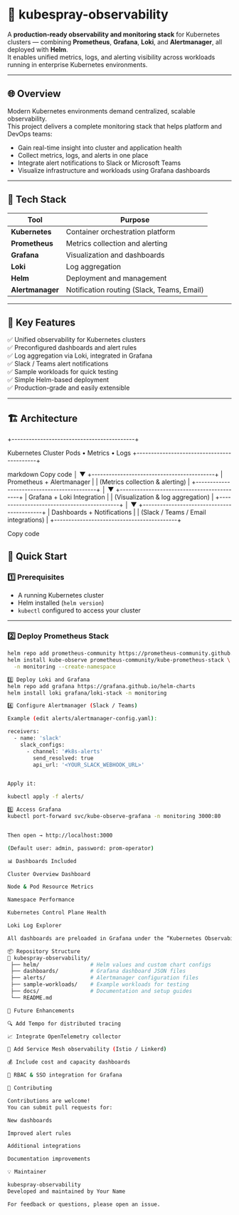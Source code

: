 # 🚀 kubespray-observability

A **production-ready observability and monitoring stack** for Kubernetes clusters — combining **Prometheus**, **Grafana**, **Loki**, and **Alertmanager**, all deployed with **Helm**.  
It enables unified metrics, logs, and alerting visibility across workloads running in enterprise Kubernetes environments.

---

## 🌐 Overview

Modern Kubernetes environments demand centralized, scalable observability.  
This project delivers a complete monitoring stack that helps platform and DevOps teams:

- Gain real-time insight into cluster and application health  
- Collect metrics, logs, and alerts in one place  
- Integrate alert notifications to Slack or Microsoft Teams  
- Visualize infrastructure and workloads using Grafana dashboards  

---

## 🧩 Tech Stack

| Tool | Purpose |
|------|----------|
| **Kubernetes** | Container orchestration platform |
| **Prometheus** | Metrics collection and alerting |
| **Grafana** | Visualization and dashboards |
| **Loki** | Log aggregation |
| **Helm** | Deployment and management |
| **Alertmanager** | Notification routing (Slack, Teams, Email) |

---

## 🎯 Key Features

✅ Unified observability for Kubernetes clusters  
✅ Preconfigured dashboards and alert rules  
✅ Log aggregation via Loki, integrated in Grafana  
✅ Slack / Teams alert notifications  
✅ Sample workloads for quick testing  
✅ Simple Helm-based deployment  
✅ Production-grade and easily extensible  

---
## 🏗️ Architecture

+-------------------------------------------+

Kubernetes Cluster
Pods • Metrics • Logs
+-------------------------------------------+

markdown
Copy code
                │
                ▼
+-------------------------------------------+
| Prometheus + Alertmanager |
| (Metrics collection & alerting) |
+-------------------------------------------+
│
▼
+-------------------------------------------+
| Grafana + Loki Integration |
| (Visualization & log aggregation) |
+-------------------------------------------+
│
▼
+-------------------------------------------+
| Dashboards + Notifications |
| (Slack / Teams / Email integrations) |
+-------------------------------------------+

Copy code


## 🚀 Quick Start

### 1️⃣ Prerequisites

- A running Kubernetes cluster  
- Helm installed (`helm version`)  
- `kubectl` configured to access your cluster  

---

### 2️⃣ Deploy Prometheus Stack

```bash
helm repo add prometheus-community https://prometheus-community.github.io/helm-charts
helm install kube-observe prometheus-community/kube-prometheus-stack \
  -n monitoring --create-namespace

3️⃣ Deploy Loki and Grafana
helm repo add grafana https://grafana.github.io/helm-charts
helm install loki grafana/loki-stack -n monitoring

4️⃣ Configure Alertmanager (Slack / Teams)

Example (edit alerts/alertmanager-config.yaml):

receivers:
  - name: 'slack'
    slack_configs:
      - channel: '#k8s-alerts'
        send_resolved: true
        api_url: '<YOUR_SLACK_WEBHOOK_URL>'


Apply it:

kubectl apply -f alerts/

5️⃣ Access Grafana
kubectl port-forward svc/kube-observe-grafana -n monitoring 3000:80


Then open → http://localhost:3000

(Default user: admin, password: prom-operator)

📊 Dashboards Included

Cluster Overview Dashboard

Node & Pod Resource Metrics

Namespace Performance

Kubernetes Control Plane Health

Loki Log Explorer

All dashboards are preloaded in Grafana under the “Kubernetes Observability” folder.

📦 Repository Structure
📁 kubespray-observability/
 ├── helm/                # Helm values and custom chart configs
 ├── dashboards/          # Grafana dashboard JSON files
 ├── alerts/              # Alertmanager configuration files
 ├── sample-workloads/    # Example workloads for testing
 ├── docs/                # Documentation and setup guides
 └── README.md

🧠 Future Enhancements

🔍 Add Tempo for distributed tracing

📈 Integrate OpenTelemetry collector

🧩 Add Service Mesh observability (Istio / Linkerd)

💰 Include cost and capacity dashboards

🔐 RBAC & SSO integration for Grafana

🤝 Contributing

Contributions are welcome!
You can submit pull requests for:

New dashboards

Improved alert rules

Additional integrations

Documentation improvements

💡 Maintainer

kubespray-observability
Developed and maintained by Your Name

For feedback or questions, please open an issue.
